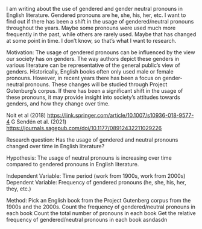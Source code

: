 
I am writing about the use of gendered and gender neutral pronouns in English literature. Gendered pronouns are he, she, his, her, etc. I want to find out if there has been a shift in the usage of gendered/neutral pronouns throughout the years. Maybe some pronouns were used much more frequently in the past, while others are rarely used. Maybe that has changed at some point in time. I don’t know, so that’s what I want to research.

Motivation: The usage of gendered pronouns can be influenced by the view our society has on genders. The way authors depict these genders in various literature can be representative of the general public’s view of genders. Historically, English books often only used male or female pronouns. However, in recent years there has been a focus on gender-neutral pronouns. These changes will be studied through Project Gutenburg’s corpus. If there has been a significant shift in the usage of these pronouns, it may provide insight into society’s attitudes towards genders, and how they change over time.

Noit et al (2018) https://link.springer.com/article/10.1007/s10936-018-9577-4
G Sendén et al. (2021) https://journals.sagepub.com/doi/10.1177/08912432211029226

Research question: Has the usage of gendered and neutral pronouns changed over time in English literature?

Hypothesis: The usage of neutral pronouns is increasing over time compared to gendered pronouns in English literature.

Independent Variable: Time period (work from 1900s, work from 2000s)
Dependent Variable: Frequency of gendered pronouns (he, she, his, her, they, etc.)

Method: 
Pick an English book from the Project Gutenberg corpus from the 1900s and the 2000s.
Count the frequency of gendered/neutral pronouns in each book
Count the total number of pronouns in each book
Get the relative frequency of gendered/neutral pronouns in each book
asndasdn
